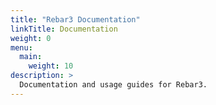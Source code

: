 ```yaml
---
title: "Rebar3 Documentation"
linkTitle: Documentation
weight: 0
menu:
  main:
    weight: 10
description: >
  Documentation and usage guides for Rebar3.
---
```


